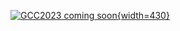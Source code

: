 <!-- Color palette: https://www.color-hex.com/color-palette/9983 -->

[![GCC2023 coming soon](/images/events/gcc2023/gcc2023-coming-soon.png){width=430}](/events/gcc2023/)
